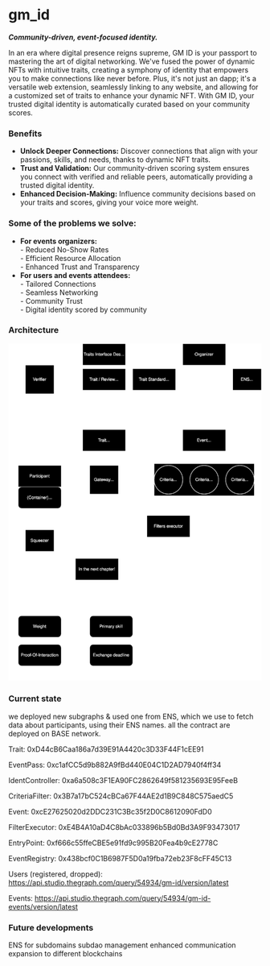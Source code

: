 # gm_id
***Community-driven, event-focused identity.***

In an era where digital presence reigns supreme, GM ID is your passport to mastering the art of digital networking. We've fused the power of dynamic NFTs with intuitive traits, creating a symphony of identity that empowers you to make connections like never before. Plus, it's not just an dapp; it's a versatile web extension, seamlessly linking to any website, and allowing for a customized set of traits to enhance your dynamic NFT. With GM ID, your trusted digital identity is automatically curated based on your community scores.

### Benefits 
- **Unlock Deeper Connections:** Discover connections that align with your passions, skills, and needs, thanks to dynamic NFT traits.
- **Trust and Validation:** Our community-driven scoring system ensures you connect with verified and reliable peers, automatically providing a trusted digital identity.
- **Enhanced Decision-Making:** Influence community decisions based on your traits and scores, giving your voice more weight.

### Some of the problems we solve:
- **For events organizers:**
<br>- Reduced No-Show Rates
<br>- Efficient Resource Allocation
<br>- Enhanced Trust and Transparency
- **For users and events attendees:**
<br>- Tailored Connections
<br>- Seamless Networking
<br>- Community Trust
<br>- Digital identity scored by community


### Architecture

![Drag Racing](flow.svg)


### Current state
we deployed new subgraphs & used one from ENS, which we use to fetch data about participants, using their ENS names.
all the contract are deployed on BASE network.


Trait: 0xD44cB6Caa186a7d39E91A4420c3D33F44F1cEE91

EventPass: 0xc1afCC5d9b882A9fBd440E04C1D2AD7940f4ff34

IdentController: 0xa6a508c3F1EA90FC2862649f581235693E95FeeB

CriteriaFilter: 0x3B7a17bC524cBCa67F44AE2d1B9C848C575aedC5

Event: 0xcE27625020d2DDC231C3Bc35f2D0C8612090FdD0

FilterExecutor: 0xE4B4A10aD4C8bAc033896b5Bd0Bd3A9F93473017

EntryPoint: 0xf666c55ffeCBE5e91fd9c995B20Fea4b9cE2778C

EventRegistry: 0x438bcf0C1B6987F5D0a19fba72eb23F8cFF45C13

Users (registered, dropped): https://api.studio.thegraph.com/query/54934/gm-id/version/latest

Events: https://api.studio.thegraph.com/query/54934/gm-id-events/version/latest

### Future developments
ENS for subdomains
subdao management
enhanced communication 
expansion to different blockchains

